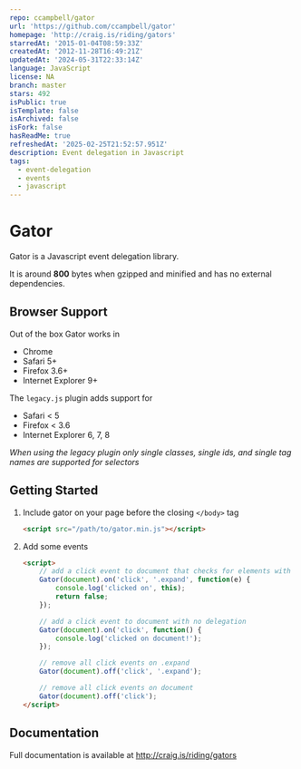 ```yaml
---
repo: ccampbell/gator
url: 'https://github.com/ccampbell/gator'
homepage: 'http://craig.is/riding/gators'
starredAt: '2015-01-04T08:59:33Z'
createdAt: '2012-11-28T16:49:21Z'
updatedAt: '2024-05-31T22:33:14Z'
language: JavaScript
license: NA
branch: master
stars: 492
isPublic: true
isTemplate: false
isArchived: false
isFork: false
hasReadMe: true
refreshedAt: '2025-02-25T21:52:57.951Z'
description: Event delegation in Javascript
tags:
  - event-delegation
  - events
  - javascript
---
```


# Gator

Gator is a Javascript event delegation library.

It is around **800** bytes when gzipped and minified and has no external dependencies.

## Browser Support

Out of the box Gator works in
- Chrome
- Safari 5+
- Firefox 3.6+
- Internet Explorer 9+

The ``legacy.js`` plugin adds support for
- Safari < 5
- Firefox < 3.6
- Internet Explorer 6, 7, 8

*When using the legacy plugin only single classes, single ids, and single tag names are supported for selectors*

## Getting Started

1.  Include gator on your page before the closing ``</body>`` tag

    ```html
    <script src="/path/to/gator.min.js"></script>
    ```

2.  Add some events

    ```html
    <script>
        // add a click event to document that checks for elements with class expand
        Gator(document).on('click', '.expand', function(e) {
            console.log('clicked on', this);
            return false;
        });

        // add a click event to document with no delegation
        Gator(document).on('click', function() {
            console.log('clicked on document!');
        });

        // remove all click events on .expand
        Gator(document).off('click', '.expand');

        // remove all click events on document
        Gator(document).off('click');
    </script>
    ```

## Documentation

Full documentation is available at http://craig.is/riding/gators
